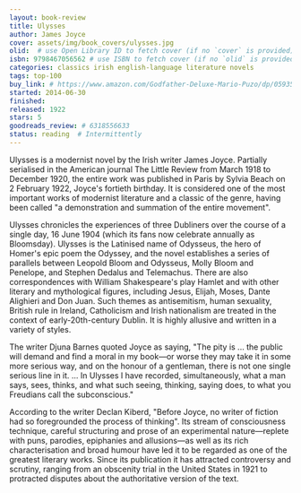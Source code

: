 ```yaml
---
layout: book-review
title: Ulysses
author: James Joyce
cover: assets/img/book_covers/ulysses.jpg
olid:  # use Open Library ID to fetch cover (if no `cover` is provided)
isbn: 9798467056562 # use ISBN to fetch cover (if no `olid` is provided, dashes are optional)
categories: classics irish english-language literature novels
tags: top-100
buy_link: # https://www.amazon.com/Godfather-Deluxe-Mario-Puzo/dp/0593542592
started: 2014-06-30
finished: 
released: 1922
stars: 5
goodreads_review: # 6318556633
status: reading  # Intermittently
---
```


Ulysses is a modernist novel by the Irish writer James Joyce. Partially serialised in the American journal The Little Review from March 1918 to December 1920, the entire work was published in Paris by Sylvia Beach on 2 February 1922, Joyce's fortieth birthday. It is considered one of the most important works of modernist literature and a classic of the genre, having been called "a demonstration and summation of the entire movement".

Ulysses chronicles the experiences of three Dubliners over the course of a single day, 16 June 1904 (which its fans now celebrate annually as Bloomsday). Ulysses is the Latinised name of Odysseus, the hero of Homer's epic poem the Odyssey, and the novel establishes a series of parallels between Leopold Bloom and Odysseus, Molly Bloom and Penelope, and Stephen Dedalus and Telemachus. There are also correspondences with William Shakespeare's play Hamlet and with other literary and mythological figures, including Jesus, Elijah, Moses, Dante Alighieri and Don Juan. Such themes as antisemitism, human sexuality, British rule in Ireland, Catholicism and Irish nationalism are treated in the context of early-20th-century Dublin. It is highly allusive and written in a variety of styles.

The writer Djuna Barnes quoted Joyce as saying, "The pity is ... the public will demand and find a moral in my book—or worse they may take it in some more serious way, and on the honour of a gentleman, there is not one single serious line in it. ... In Ulysses I have recorded, simultaneously, what a man says, sees, thinks, and what such seeing, thinking, saying does, to what you Freudians call the subconscious."

According to the writer Declan Kiberd, "Before Joyce, no writer of fiction had so foregrounded the process of thinking". Its stream of consciousness technique, careful structuring and prose of an experimental nature—replete with puns, parodies, epiphanies and allusions—as well as its rich characterisation and broad humour have led it to be regarded as one of the greatest literary works. Since its publication it has attracted controversy and scrutiny, ranging from an obscenity trial in the United States in 1921 to protracted disputes about the authoritative version of the text.
